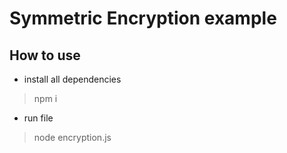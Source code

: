 # Symmetric Encryption example
## How to use
- install all dependencies
> npm i
- run file
> node encryption.js
